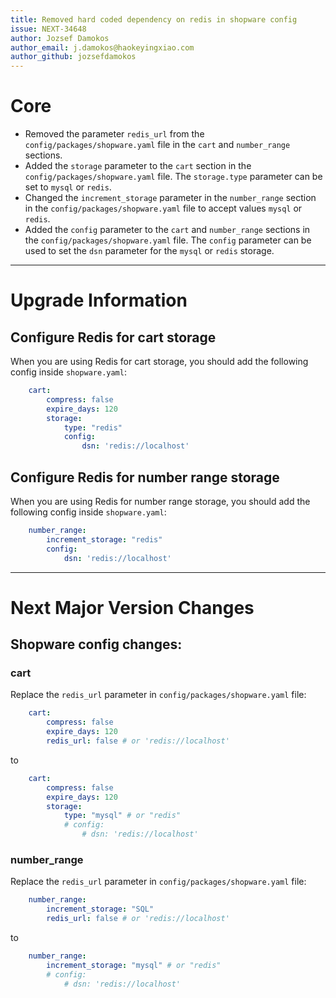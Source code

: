 ```yaml
---
title: Removed hard coded dependency on redis in shopware config
issue: NEXT-34648
author: Jozsef Damokos
author_email: j.damokos@haokeyingxiao.com
author_github: jozsefdamokos
---
```

# Core
* Removed the parameter `redis_url` from the `config/packages/shopware.yaml` file in the `cart` and `number_range` sections.
* Added the `storage` parameter to the `cart` section in the `config/packages/shopware.yaml` file. The `storage.type` parameter can be set to `mysql` or `redis`. 
* Changed the `increment_storage` parameter in the `number_range` section in the `config/packages/shopware.yaml` file to accept values `mysql` or `redis`.
* Added the `config` parameter to the `cart` and `number_range` sections in the `config/packages/shopware.yaml` file. The `config` parameter can be used to set the `dsn` parameter for the `mysql` or `redis` storage.
___
# Upgrade Information
## Configure Redis for cart storage
When you are using Redis for cart storage, you should add the following config inside `shopware.yaml`:
```yaml
    cart:
        compress: false
        expire_days: 120
        storage:
            type: "redis"
            config:
                dsn: 'redis://localhost'
```
## Configure Redis for number range storage
When you are using Redis for number range storage, you should add the following config inside `shopware.yaml`:
```yaml
    number_range:
        increment_storage: "redis"
        config:
            dsn: 'redis://localhost'
```
___
# Next Major Version Changes
## Shopware config changes:
### cart
Replace the `redis_url` parameter in `config/packages/shopware.yaml` file:
```yaml
    cart:
        compress: false
        expire_days: 120
        redis_url: false # or 'redis://localhost'
```
to
```yaml
    cart:
        compress: false
        expire_days: 120
        storage:
            type: "mysql" # or "redis"
            # config:
                # dsn: 'redis://localhost'
```
### number_range
Replace the `redis_url` parameter in `config/packages/shopware.yaml` file:
```yaml
    number_range:
        increment_storage: "SQL"
        redis_url: false # or 'redis://localhost'
```
to
```yaml
    number_range:
        increment_storage: "mysql" # or "redis"
        # config:
            # dsn: 'redis://localhost'
```
